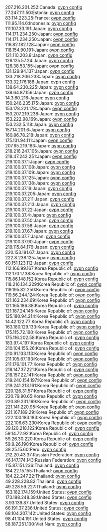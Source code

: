 207.216.201.252:Canada: [ovpn config](vpn/207_216_201_252.ovpn)  
77.247.111.50:Estonia: [ovpn config](vpn/77_247_111_50.ovpn)  
83.114.223.25:France: [ovpn config](vpn/83_114_223_25.ovpn)  
111.95.114.6:Indonesia: [ovpn config](vpn/111_95_114_6.ovpn)  
111.107.33.191:Japan: [ovpn config](vpn/111_107_33_191.ovpn)  
114.171.234.250:Japan: [ovpn config](vpn/114_171_234_250.ovpn)  
114.171.234.250:Japan: [ovpn config](vpn/114_171_234_250.ovpn)  
116.82.182.128:Japan: [ovpn config](vpn/116_82_182_128.ovpn)  
118.154.90.191:Japan: [ovpn config](vpn/118_154_90_191.ovpn)  
121.110.203.8:Japan: [ovpn config](vpn/121_110_203_8.ovpn)  
126.125.57.24:Japan: [ovpn config](vpn/126_125_57_24.ovpn)  
126.38.53.155:Japan: [ovpn config](vpn/126_38_53_155.ovpn)  
131.129.94.137:Japan: [ovpn config](vpn/131_129_94_137.ovpn)  
133.218.206.233:Japan: [ovpn config](vpn/133_218_206_233.ovpn)  
133.32.176.188:Japan: [ovpn config](vpn/133_32_176_188.ovpn)  
138.64.230.225:Japan: [ovpn config](vpn/138_64_230_225.ovpn)  
138.64.87.156:Japan: [ovpn config](vpn/138_64_87_156.ovpn)  
14.3.60.216:Japan: [ovpn config](vpn/14_3_60_216.ovpn)  
150.246.235.175:Japan: [ovpn config](vpn/150_246_235_175.ovpn)  
153.178.221.178:Japan: [ovpn config](vpn/153_178_221_178.ovpn)  
153.207.219.238:Japan: [ovpn config](vpn/153_207_219_238.ovpn)  
153.222.98.169:Japan: [ovpn config](vpn/153_222_98_169.ovpn)  
153.232.5.118:Japan: [ovpn config](vpn/153_232_5_118.ovpn)  
157.14.201.6:Japan: [ovpn config](vpn/157_14_201_6.ovpn)  
160.86.78.218:Japan: [ovpn config](vpn/160_86_78_218.ovpn)  
175.131.94.111:Japan: [ovpn config](vpn/175_131_94_111.ovpn)  
207.65.219.163:Japan: [ovpn config](vpn/207_65_219_163.ovpn)  
218.216.247.105:Japan: [ovpn config](vpn/218_216_247_105.ovpn)  
218.47.242.251:Japan: [ovpn config](vpn/218_47_242_251.ovpn)  
219.100.37.1:Japan: [ovpn config](vpn/219_100_37_1.ovpn)  
219.100.37.108:Japan: [ovpn config](vpn/219_100_37_108.ovpn)  
219.100.37.109:Japan: [ovpn config](vpn/219_100_37_109.ovpn)  
219.100.37.125:Japan: [ovpn config](vpn/219_100_37_125.ovpn)  
219.100.37.138:Japan: [ovpn config](vpn/219_100_37_138.ovpn)  
219.100.37.19:Japan: [ovpn config](vpn/219_100_37_19.ovpn)  
219.100.37.205:Japan: [ovpn config](vpn/219_100_37_205.ovpn)  
219.100.37.211:Japan: [ovpn config](vpn/219_100_37_211.ovpn)  
219.100.37.213:Japan: [ovpn config](vpn/219_100_37_213.ovpn)  
219.100.37.22:Japan: [ovpn config](vpn/219_100_37_22.ovpn)  
219.100.37.4:Japan: [ovpn config](vpn/219_100_37_4.ovpn)  
219.100.37.50:Japan: [ovpn config](vpn/219_100_37_50.ovpn)  
219.100.37.58:Japan: [ovpn config](vpn/219_100_37_58.ovpn)  
219.100.37.67:Japan: [ovpn config](vpn/219_100_37_67.ovpn)  
219.100.37.7:Japan: [ovpn config](vpn/219_100_37_7.ovpn)  
219.100.37.90:Japan: [ovpn config](vpn/219_100_37_90.ovpn)  
219.115.84.176:Japan: [ovpn config](vpn/219_115_84_176.ovpn)  
220.153.181.67:Japan: [ovpn config](vpn/220_153_181_67.ovpn)  
222.8.238.125:Japan: [ovpn config](vpn/222_8_238_125.ovpn)  
60.151.123.112:Japan: [ovpn config](vpn/60_151_123_112.ovpn)  
112.166.99.167:Korea Republic of: [ovpn config](vpn/112_166_99_167.ovpn)  
112.170.17.38:Korea Republic of: [ovpn config](vpn/112_170_17_38.ovpn)  
115.86.148.152:Korea Republic of: [ovpn config](vpn/115_86_148_152.ovpn)  
118.216.134.229:Korea Republic of: [ovpn config](vpn/118_216_134_229.ovpn)  
119.195.82.250:Korea Republic of: [ovpn config](vpn/119_195_82_250.ovpn)  
119.56.244.124:Korea Republic of: [ovpn config](vpn/119_56_244_124.ovpn)  
121.163.234.69:Korea Republic of: [ovpn config](vpn/121_163_234_69.ovpn)  
121.165.186.38:Korea Republic of: [ovpn config](vpn/121_165_186_38.ovpn)  
121.187.24.145:Korea Republic of: [ovpn config](vpn/121_187_24_145.ovpn)  
125.180.94.214:Korea Republic of: [ovpn config](vpn/125_180_94_214.ovpn)  
14.42.122.77:Korea Republic of: [ovpn config](vpn/14_42_122_77.ovpn)  
163.180.129.133:Korea Republic of: [ovpn config](vpn/163_180_129_133.ovpn)  
175.115.72.190:Korea Republic of: [ovpn config](vpn/175_115_72_190.ovpn)  
175.116.202.58:Korea Republic of: [ovpn config](vpn/175_116_202_58.ovpn)  
183.97.4.197:Korea Republic of: [ovpn config](vpn/183_97_4_197.ovpn)  
210.104.155.26:Korea Republic of: [ovpn config](vpn/210_104_155_26.ovpn)  
210.91.133.113:Korea Republic of: [ovpn config](vpn/210_91_133_113.ovpn)  
211.105.67.193:Korea Republic of: [ovpn config](vpn/211_105_67_193.ovpn)  
211.176.101.77:Korea Republic of: [ovpn config](vpn/211_176_101_77.ovpn)  
218.147.37.221:Korea Republic of: [ovpn config](vpn/218_147_37_221.ovpn)  
218.157.22.141:Korea Republic of: [ovpn config](vpn/218_157_22_141.ovpn)  
219.240.154.197:Korea Republic of: [ovpn config](vpn/219_240_154_197.ovpn)  
219.241.213.161:Korea Republic of: [ovpn config](vpn/219_241_213_161.ovpn)  
220.126.31.57:Korea Republic of: [ovpn config](vpn/220_126_31_57.ovpn)  
220.79.90.65:Korea Republic of: [ovpn config](vpn/220_79_90_65.ovpn)  
220.89.231.169:Korea Republic of: [ovpn config](vpn/220_89_231_169.ovpn)  
221.141.220.95:Korea Republic of: [ovpn config](vpn/221_141_220_95.ovpn)  
221.167.189.29:Korea Republic of: [ovpn config](vpn/221_167_189_29.ovpn)  
222.100.183.183:Korea Republic of: [ovpn config](vpn/222_100_183_183.ovpn)  
222.106.63.230:Korea Republic of: [ovpn config](vpn/222_106_63_230.ovpn)  
39.120.218.122:Korea Republic of: [ovpn config](vpn/39_120_218_122.ovpn)  
59.14.72.92:Korea Republic of: [ovpn config](vpn/59_14_72_92.ovpn)  
59.26.30.220:Korea Republic of: [ovpn config](vpn/59_26_30_220.ovpn)  
59.9.26.190:Korea Republic of: [ovpn config](vpn/59_9_26_190.ovpn)  
38.25.15.60:Peru: [ovpn config](vpn/38_25_15_60.ovpn)  
212.20.43.37:Russian Federation: [ovpn config](vpn/212_20_43_37.ovpn)  
46.147.174.143:Russian Federation: [ovpn config](vpn/46_147_174_143.ovpn)  
115.87.151.236:Thailand: [ovpn config](vpn/115_87_151_236.ovpn)  
184.22.15.155:Thailand: [ovpn config](vpn/184_22_15_155.ovpn)  
184.22.247.22:Thailand: [ovpn config](vpn/184_22_247_22.ovpn)  
49.228.228.82:Thailand: [ovpn config](vpn/49_228_228_82.ovpn)  
49.228.59.227:Thailand: [ovpn config](vpn/49_228_59_227.ovpn)  
163.182.174.159:United States: [ovpn config](vpn/163_182_174_159.ovpn)  
173.198.248.39:United States: [ovpn config](vpn/173_198_248_39.ovpn)  
3.93.139.87:United States: [ovpn config](vpn/3_93_139_87.ovpn)  
66.191.37.236:United States: [ovpn config](vpn/66_191_37_236.ovpn)  
68.104.207.142:United States: [ovpn config](vpn/68_104_207_142.ovpn)  
98.41.104.191:United States: [ovpn config](vpn/98_41_104_191.ovpn)  
58.187.251.100:Viet Nam: [ovpn config](vpn/58_187_251_100.ovpn)  
